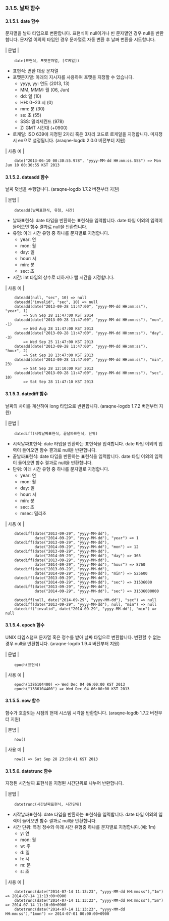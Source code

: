### 3.1.5. 날짜 함수

#### 3.1.5.1. date 함수

문자열을 날짜 타입으로 변환합니다. 표현식이 null이거나 빈 문자열인 경우 null을 반환합니다. 문자열 이외의 타입인 경우 문자열로 자동 변환 후 날짜 변환을 시도합니다.

\| 문법 \|

~~~~
	date(표현식, 포맷문자열, [로케일])
~~~~

 * 표현식: 변환 대상 문자열
 * 포맷문자열: 아래의 지시자를 사용하여 포맷을 지정할 수 있습니다.
     * yyyy, yy: 연도 (2013, 13)
     * MM, MMM: 월 (06, Jun)
     * dd: 일 (10)
     * HH: 0~23 시 (0)
     * mm: 분 (30)
     * ss: 초 (55)
     * SSS: 밀리세컨드 (978)
     * Z: GMT 시간대 (+0900)
 * 로케일: ISO 639에 지정된 2자리 혹은 3자리 코드로 로케일을 지정합니다. 미지정 시 en으로 설정됩니다. (araqne-logdb 2.0.0 버전부터 지원)

\| 사용 예 \|

~~~~
	date("2013-06-10 00:30:55.978", "yyyy-MM-dd HH:mm:ss.SSS") => Mon Jun 10 00:30:55 KST 2013
~~~~

#### 3.1.5.2. dateadd 함수

날짜 덧셈을 수행합니다. (araqne-logdb 1.7.2 버전부터 지원)

\| 문법 \|

~~~~
	dateadd(날짜표현식, 유형, 시간)
~~~~

 * 날짜표현식: date 타입을 반환하는 표현식을 입력합니다. date 타입 이외의 입력이 들어오면 함수 결과로 null을 반환합니다.
 * 유형: 아래 시간 유형 중 하나를 문자열로 지정합니다.   
     * year: 연
     * mon: 월
     * day: 일
     * hour: 시
     * min: 분
     * sec: 초
 * 시간: int 타입의 상수로 더하거나 뺄 시간을 지정합니다.

\| 사용 예 \|

~~~~
	dateadd(null, "sec", 10) => null
	dateadd("invalid", "sec", 10) => null
	dateadd(date("2013-09-28 11:47:00", "yyyy-MM-dd HH:mm:ss"), "year", 1) 
		=> Sun Sep 28 11:47:00 KST 2014
	dateadd(date("2013-09-28 11:47:00", "yyyy-MM-dd HH:mm:ss"), "mon", -1) 
		=> Wed Aug 28 11:47:00 KST 2013
	dateadd(date("2013-09-28 11:47:00", "yyyy-MM-dd HH:mm:ss"), "day", -3) 
		=> Wed Sep 25 11:47:00 KST 2013
	dateadd(date("2013-09-28 11:47:00", "yyyy-MM-dd HH:mm:ss"), "hour", 2) 
		=> Sat Sep 28 13:47:00 KST 2013
	dateadd(date("2013-09-28 11:47:00", "yyyy-MM-dd HH:mm:ss"), "min", 23) 
		=> Sat Sep 28 12:10:00 KST 2013
	dateadd(date("2013-09-28 11:47:00", "yyyy-MM-dd HH:mm:ss"), "sec", 10) 
		=> Sat Sep 28 11:47:10 KST 2013
~~~~

#### 3.1.5.3. datediff 함수

날짜의 차이를 계산하여 long 타입으로 반환합니다. (araqne-logdb 1.7.2 버전부터 지원)

\| 문법 \|

~~~~
	datediff(시작날짜표현식, 끝날짜표현식, 단위)
~~~~

 * 시작날짜표현식: date 타입을 반환하는 표현식을 입력합니다. date 타입 이외의 입력이 들어오면 함수 결과로 null을 반환합니다.
 * 끝날짜표현식: date 타입을 반환하는 표현식을 입력합니다. date 타입 이외의 입력이 들어오면 함수 결과로 null을 반환합니다.
 * 단위: 아래 시간 유형 중 하나를 문자열로 지정합니다.
     * year: 연
     * mon: 월
     * day: 일
     * hour: 시
     * min: 분
     * sec: 초
	 * msec: 밀리초

\| 사용 예 \|

~~~~
	datediff(date("2013-09-29", "yyyy-MM-dd"), 
		     date("2014-09-29", "yyyy-MM-dd"), "year") => 1
	datediff(date("2013-09-29", "yyyy-MM-dd"), 
		     date("2014-09-29", "yyyy-MM-dd"), "mon") => 12
	datediff(date("2013-09-29", "yyyy-MM-dd"), 
		     date("2014-09-29", "yyyy-MM-dd"), "day") => 365
	datediff(date("2013-09-29", "yyyy-MM-dd"), 
	         date("2014-09-29", "yyyy-MM-dd"), "hour") => 8760
	datediff(date("2013-09-29", "yyyy-MM-dd"), 
	         date("2014-09-29", "yyyy-MM-dd"), "min") => 525600
	datediff(date("2013-09-29", "yyyy-MM-dd"), 
	         date("2014-09-29", "yyyy-MM-dd"), "sec") => 31536000
	datediff(date("2013-09-29", "yyyy-MM-dd"), 
	         date("2014-09-29", "yyyy-MM-dd"), "sec") => 31536000000
			 
	datediff(null, date("2014-09-29", "yyyy-MM-dd"), "sec") => null
	datediff(date("2013-09-29", "yyyy-MM-dd"), null, "min") => null
	datediff("invalid", date("2014-09-29", "yyyy-MM-dd"), "min") => null
~~~~

#### 3.1.5.4. epoch 함수

UNIX 타임스탬프 문자열 혹은 정수를 받아 날짜 타입으로 변환합니다. 변환할 수 없는 경우 null을 반환합니다. (araqne-logdb 1.9.4 버전부터 지원)

\| 문법 \|

~~~~
	epoch(표현식)
~~~~

\| 사용 예 \|

~~~~
	epoch(1386104400) => Wed Dec 04 06:00:00 KST 2013
	epoch("1386104400") => Wed Dec 04 06:00:00 KST 2013
~~~~

#### 3.1.5.5. now 함수

함수가 호출되는 시점의 현재 시스템 시각을 반환합니다. (araqne-logdb 1.7.2 버전부터 지원)

\| 문법 \|

~~~~
	now()
~~~~

\| 사용 예 \|

~~~~
	now() => Sat Sep 28 23:58:41 KST 2013
~~~~

#### 3.1.5.6. datetrunc 함수

지정된 시간날짜 표현식을 지정된 시간단위로 나누어 반환합니다.

\| 문법 \|

~~~~
	datetrunc(시간날짜표현식, 시간단위)
~~~~

* 시작날짜표현식: date 타입을 반환하는 표현식을 입력합니다. date 타입 이외의 입력이 들어오면 함수 결과로 null을 반환합니다.
* 시간 단위: 특정 정수와 아래 시간 유형중 하나를 문자열로 지정합니다.(예: 1m)
     * y: 연
     * mon: 월
     * w: 주
     * d: 일
     * h: 시
     * m: 분
     * s: 초

\| 사용 예 \|

~~~~
	datetrunc(date("2014-07-14 11:13:23", "yyyy-MM-dd HH:mm:ss"),"1m") => 2014-07-14 11:13:00+0900
    datetrunc(date("2014-07-14 11:13:23", "yyyy-MM-dd HH:mm:ss"),"5m") => 2014-07-14 11:10:00+0900
    datetrunc(date("2014-07-14 11:13:23", "yyyy-MM-dd HH:mm:ss"),"1mon") => 2014-07-01 00:00:00+0900
~~~~
